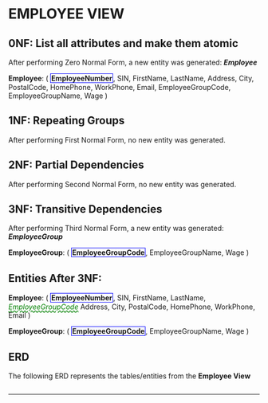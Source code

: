 # EMPLOYEE VIEW


## 0NF: List all attributes and make them atomic

After performing Zero Normal Form, a new entity was generated: **_Employee_**

**Employee**: ( <b class="pk">EmployeeNumber</b>, SIN, FirstName, LastName, Address, City, PostalCode, HomePhone, WorkPhone, Email, EmployeeGroupCode, EmployeeGroupName, Wage )

## 1NF: Repeating Groups

After performing First Normal Form, no new entity was generated.

## 2NF: Partial Dependencies

After performing Second Normal Form, no new entity was generated.

## 3NF: Transitive Dependencies

After performing Third Normal Form, a new entity was generated: **_EmployeeGroup_**

**EmployeeGroup**: ( <b class="pk">EmployeeGroupCode</b>, EmployeeGroupName, Wage )

## Entities After 3NF:

**Employee**: ( <b class="pk">EmployeeNumber</b>, SIN, FirstName, LastName, <u class="fk">EmployeeGroupCode</u> Address, City, PostalCode, HomePhone, WorkPhone, Email )

**EmployeeGroup**: ( <b class="pk">EmployeeGroupCode</b>, EmployeeGroupName, Wage )

## ERD
The following ERD represents the tables/entities from the **Employee View**

![]()



-------------
<style type="text/css"> 

.pk {
    font-weight: bold; 
    display: inline-block; 
    border: solid thin blue; 
    padding: 0 1px; 
}

.tk { 
    color: orange; 
    font-weight: bold;
}

.fk { 
    color: green; 
    font-style: italic; 
    text-decoration: wavy underline green;
} 

.gr { 
    color: darkorange; 
    font-size: 1.2em; 
    font-weight: bold; 
} 
    
</style>
